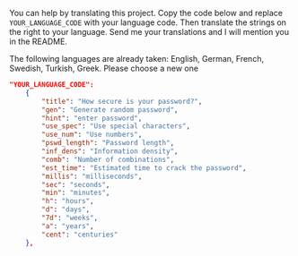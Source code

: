 You can help by translating this project. Copy the code below and replace `YOUR_LANGUAGE_CODE` with your language code. Then translate the strings on the right to your language. Send me your translations and I will mention you in the README. 

The following languages are already taken: English, German, French, Swedish, Turkish, Greek. Please choose a new one

```JSON
"YOUR_LANGUAGE_CODE":
	{
		"title": "How secure is your password?",
		"gen": "Generate random password",
		"hint": "enter password",
		"use_spec": "Use special characters",
		"use_num": "Use numbers",
		"pswd_length": "Password length",
		"inf_dens": "Information density",
		"comb": "Number of combinations",
		"est_time": "Estimated time to crack the password",
		"millis": "milliseconds",
		"sec": "seconds",
		"min": "minutes",
		"h": "hours",
		"d": "days",
		"7d": "weeks",
		"a": "years",
		"cent": "centuries"
    },
```
